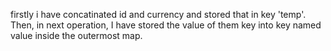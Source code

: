 firstly i have concatinated id and currency and stored that in key 'temp'.
Then, in next operation, I have stored the value of them key into key named value inside the outermost map.